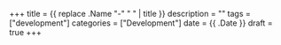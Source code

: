 +++
title = {{ replace .Name "-" " " | title }}
description = ""
tags = ["development"]
categories = ["Development"]
date = {{ .Date }}
draft = true
+++
